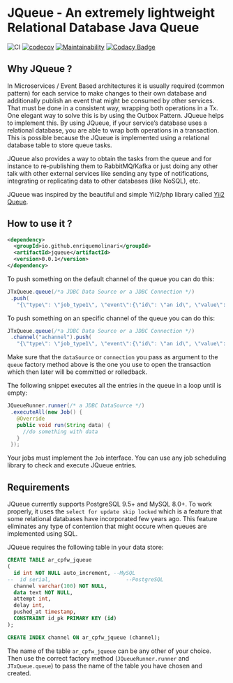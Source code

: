 # JQueue - An extremely lightweight Relational Database Java Queue

![CI](https://github.com/enriquemolinari/jqueue/actions/workflows/tests.yml/badge.svg) [![codecov](https://codecov.io/gh/enriquemolinari/jqueue/branch/main/graph/badge.svg?token=GXRDRAK5GH)](https://codecov.io/gh/enriquemolinari/jqueue) [![Maintainability](https://api.codeclimate.com/v1/badges/c5c3e4a53ba6faf2d9cc/maintainability)](https://codeclimate.com/github/enriquemolinari/jqueue/maintainability) [![Codacy Badge](https://app.codacy.com/project/badge/Grade/b53906357ca24c369a3d23cffbad231c)](https://www.codacy.com/gh/enriquemolinari/jqueue/dashboard?utm_source=github.com&amp;utm_medium=referral&amp;utm_content=enriquemolinari/jqueue&amp;utm_campaign=Badge_Grade)

## Why JQueue ?

In Microservices / Event Based architectures it is usually required (common pattern) for each service to make changes to their own database and additionally publish an event that might be consumed by other services. That must be done in a consistent way, wrapping both operations in a Tx. One elegant way to solve this is by using the Outbox Pattern. JQueue helps to implement this. By using JQueue, if your service’s database uses a relational database, you are able to wrap both operations in a transaction. This is possible because the JQueue is implemented using a relational database table to store queue tasks. 

JQueue also provides a way to obtain the tasks from the queue and for instance to re-publishing them to RabbitMQ/Kafka or just doing any other talk with other external services like sending any type of notifications, integrating or replicating data to other databases (like NoSQL), etc.

JQueue was inspired by the beautiful and simple Yii2/php library called [Yii2 Queue](https://github.com/yiisoft/yii2-queue/).


## How to use it ?

```xml
<dependency>
  <groupId>io.github.enriquemolinari</groupId>
  <artifactId>jqueue</artifactId>
  <version>0.0.1</version>
</dependency>
```

To push something on the default channel of the queue you can do this:

```java
JTxQueue.queue(/*a JDBC Data Source or a JDBC Connection */)
 .push(
   "{\"type\": \"job_type1\", \"event\":{\"id\": \"an id\", \"value\": \"\" }}");
```

To push something on an specific channel of the queue you can do this:

```java
JTxQueue.queue(/*a JDBC Data Source or a JDBC Connection */)
 .channel("achannel").push(
   "{\"type\": \"job_type1\", \"event\":{\"id\": \"an id\", \"value\": \"\" }}");
```

Make sure that the `dataSource` or `connection` you pass as argument to the `queue` factory method above is the one you use to open the transaction which then later will be committed or rolledback.

The following snippet executes all the entries in the queue in a loop until is empty:

```java
JQueueRunner.runner(/* a JDBC DataSource */)
 .executeAll(new Job() {
   @Override
   public void run(String data) {
	 //do something with data
   }
 });
```

Your jobs must implement the `Job` interface. You can use any job scheduling library to check and execute JQueue entries.

## Requirements

JQueue currently supports PostgreSQL 9.5+ and MySQL 8.0+. To work properly, it uses the `select for update skip locked` which is a feature that some relational databases have incorporated few years ago. This feature eliminates any type of contention that might occure when queues are implemented using SQL.

JQueue requires the following table in your data store:

```sql
CREATE TABLE ar_cpfw_jqueue
( 
  id int NOT NULL auto_increment, --MySQL
--  id serial,						  --PostgreSQL	
  channel varchar(100) NOT NULL,
  data text NOT NULL,
  attempt int,
  delay int,
  pushed_at timestamp,
  CONSTRAINT id_pk PRIMARY KEY (id)
);

CREATE INDEX channel ON ar_cpfw_jqueue (channel); 
```

The name of the table `ar_cpfw_jqueue` can be any other of your choice. Then use the correct factory method (`JQueueRunner.runner` and `JTxQueue.queue`) to pass the name of the table you have chosen and created.  
